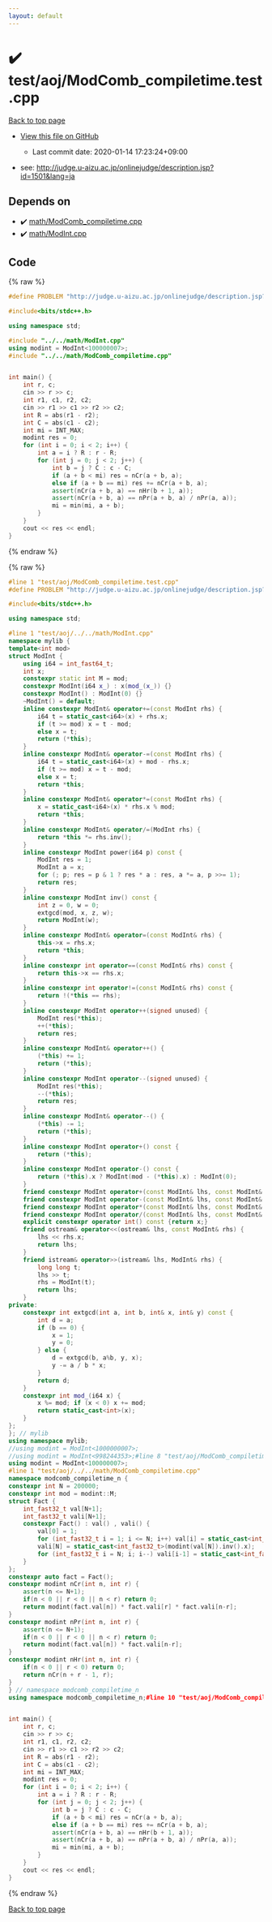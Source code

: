 ```yaml
---
layout: default
---
```


<!-- mathjax config similar to math.stackexchange -->
<script type="text/javascript" async
  src="https://cdnjs.cloudflare.com/ajax/libs/mathjax/2.7.5/MathJax.js?config=TeX-MML-AM_CHTML">
</script>
<script type="text/x-mathjax-config">
  MathJax.Hub.Config({
    TeX: { equationNumbers: { autoNumber: "AMS" }},
    tex2jax: {
      inlineMath: [ ['$','$'] ],
      processEscapes: true
    },
    "HTML-CSS": { matchFontHeight: false },
    displayAlign: "left",
    displayIndent: "2em"
  });
</script>

<script type="text/javascript" src="https://cdnjs.cloudflare.com/ajax/libs/jquery/3.4.1/jquery.min.js"></script>
<script src="https://cdn.jsdelivr.net/npm/jquery-balloon-js@1.1.2/jquery.balloon.min.js" integrity="sha256-ZEYs9VrgAeNuPvs15E39OsyOJaIkXEEt10fzxJ20+2I=" crossorigin="anonymous"></script>
<script type="text/javascript" src="../../../assets/js/copy-button.js"></script>
<link rel="stylesheet" href="../../../assets/css/copy-button.css" />


# :heavy_check_mark: test/aoj/ModComb_compiletime.test.cpp

<a href="../../../index.html">Back to top page</a>

* <a href="{{ site.github.repository_url }}/blob/master/test/aoj/ModComb_compiletime.test.cpp">View this file on GitHub</a>
    - Last commit date: 2020-01-14 17:23:24+09:00


* see: <a href="http://judge.u-aizu.ac.jp/onlinejudge/description.jsp?id=1501&lang=ja">http://judge.u-aizu.ac.jp/onlinejudge/description.jsp?id=1501&lang=ja</a>


## Depends on

* :heavy_check_mark: <a href="../../../library/math/ModComb_compiletime.cpp.html">math/ModComb_compiletime.cpp</a>
* :heavy_check_mark: <a href="../../../library/math/ModInt.cpp.html">math/ModInt.cpp</a>


## Code

<a id="unbundled"></a>
{% raw %}
```cpp
#define PROBLEM "http://judge.u-aizu.ac.jp/onlinejudge/description.jsp?id=1501&lang=ja"

#include<bits/stdc++.h>

using namespace std;

#include "../../math/ModInt.cpp"
using modint = ModInt<100000007>;
#include "../../math/ModComb_compiletime.cpp"


int main() {
	int r, c;
	cin >> r >> c;
	int r1, c1, r2, c2;
	cin >> r1 >> c1 >> r2 >> c2;
	int R = abs(r1 - r2);
	int C = abs(c1 - c2);
	int mi = INT_MAX;
	modint res = 0;
	for (int i = 0; i < 2; i++) {
		int a = i ? R : r - R;
		for (int j = 0; j < 2; j++) {
			int b = j ? C : c - C;
			if (a + b < mi) res = nCr(a + b, a);
			else if (a + b == mi) res += nCr(a + b, a);
			assert(nCr(a + b, a) == nHr(b + 1, a));
			assert(nCr(a + b, a) == nPr(a + b, a) / nPr(a, a));
			mi = min(mi, a + b);
		}
	}
	cout << res << endl;
}
```
{% endraw %}

<a id="bundled"></a>
{% raw %}
```cpp
#line 1 "test/aoj/ModComb_compiletime.test.cpp"
#define PROBLEM "http://judge.u-aizu.ac.jp/onlinejudge/description.jsp?id=1501&lang=ja"

#include<bits/stdc++.h>

using namespace std;

#line 1 "test/aoj/../../math/ModInt.cpp"
namespace mylib {
template<int mod>
struct ModInt {
	using i64 = int_fast64_t;
	int x;
	constexpr static int M = mod;
	constexpr ModInt(i64 x_) : x(mod_(x_)) {}
	constexpr ModInt() : ModInt(0) {}
	~ModInt() = default;
	inline constexpr ModInt& operator+=(const ModInt rhs) {
		i64 t = static_cast<i64>(x) + rhs.x;
		if (t >= mod) x = t - mod;
		else x = t;
		return (*this);
	}
	inline constexpr ModInt& operator-=(const ModInt rhs) {
		i64 t = static_cast<i64>(x) + mod - rhs.x;
		if (t >= mod) x = t - mod;
		else x = t;
		return *this;
	}
	inline constexpr ModInt& operator*=(const ModInt rhs) {
		x = static_cast<i64>(x) * rhs.x % mod;
		return *this;
	}
	inline constexpr ModInt& operator/=(ModInt rhs) {
		return *this *= rhs.inv();
	}
	inline constexpr ModInt power(i64 p) const {
		ModInt res = 1;
		ModInt a = x;
		for (; p; res = p & 1 ? res * a : res, a *= a, p >>= 1);
		return res;
	}
	inline constexpr ModInt inv() const {
		int z = 0, w = 0;
		extgcd(mod, x, z, w);
		return ModInt(w);
	}
	inline constexpr ModInt& operator=(const ModInt& rhs) {
		this->x = rhs.x;
		return *this;
	}
	inline constexpr int operator==(const ModInt& rhs) const {
		return this->x == rhs.x;
	}
	inline constexpr int operator!=(const ModInt& rhs) const {
		return !(*this == rhs);
	}
	inline constexpr ModInt operator++(signed unused) {
		ModInt res(*this);
		++(*this);
		return res;
	}
	inline constexpr ModInt& operator++() {
		(*this) += 1;
		return (*this);
	}
	inline constexpr ModInt operator--(signed unused) {
		ModInt res(*this);
		--(*this);
		return res;
	}
	inline constexpr ModInt& operator--() {
		(*this) -= 1;
		return (*this);
	}
	inline constexpr ModInt operator+() const {
		return (*this);
	}
	inline constexpr ModInt operator-() const {
		return (*this).x ? ModInt(mod - (*this).x) : ModInt(0);
	}
	friend constexpr ModInt operator+(const ModInt& lhs, const ModInt& rhs) {return ModInt(lhs) += rhs;}
	friend constexpr ModInt operator-(const ModInt& lhs, const ModInt& rhs) {return ModInt(lhs) -= rhs;}
	friend constexpr ModInt operator*(const ModInt& lhs, const ModInt& rhs) {return ModInt(lhs) *= rhs;}
	friend constexpr ModInt operator/(const ModInt& lhs, const ModInt& rhs) {return ModInt(lhs) /= rhs;}
	explicit constexpr operator int() const {return x;}
	friend ostream& operator<<(ostream& lhs, const ModInt& rhs) {
		lhs << rhs.x;
		return lhs;
	}
	friend istream& operator>>(istream& lhs, ModInt& rhs) {
		long long t;
		lhs >> t;
		rhs = ModInt(t);
		return lhs;
	}
private:
	constexpr int extgcd(int a, int b, int& x, int& y) const {
		int d = a;
		if (b == 0) {
			x = 1;
			y = 0;
		} else {
			d = extgcd(b, a%b, y, x);
			y -= a / b * x;
		}
		return d;
	}
	constexpr int mod_(i64 x) {
		x %= mod; if (x < 0) x += mod;
		return static_cast<int>(x);
	}
};
}; // mylib
using namespace mylib;
//using modint = ModInt<1000000007>;
//using modint = ModInt<998244353>;#line 8 "test/aoj/ModComb_compiletime.test.cpp"
using modint = ModInt<100000007>;
#line 1 "test/aoj/../../math/ModComb_compiletime.cpp"
namespace modcomb_compiletime_n {
constexpr int N = 200000;
constexpr int mod = modint::M;
struct Fact {
	int_fast32_t val[N+1];
	int_fast32_t vali[N+1];
	constexpr Fact() : val() , vali() {
		val[0] = 1;
		for (int_fast32_t i = 1; i <= N; i++) val[i] = static_cast<int_fast64_t>(val[i-1]) * i % mod;
		vali[N] = static_cast<int_fast32_t>(modint(val[N]).inv().x);
		for (int_fast32_t i = N; i; i--) vali[i-1] = static_cast<int_fast64_t>(vali[i]) * i % mod;
	}
};
constexpr auto fact = Fact();
constexpr modint nCr(int n, int r) {
	assert(n <= N+1);
	if(n < 0 || r < 0 || n < r) return 0;
	return modint(fact.val[n]) * fact.vali[r] * fact.vali[n-r];
}
constexpr modint nPr(int n, int r) {
	assert(n <= N+1);
	if(n < 0 || r < 0 || n < r) return 0;
	return modint(fact.val[n]) * fact.vali[n-r];
}
constexpr modint nHr(int n, int r) {
	if(n < 0 || r < 0) return 0;
	return nCr(n + r - 1, r);
}
} // namespace modcomb_compiletime_n
using namespace modcomb_compiletime_n;#line 10 "test/aoj/ModComb_compiletime.test.cpp"


int main() {
	int r, c;
	cin >> r >> c;
	int r1, c1, r2, c2;
	cin >> r1 >> c1 >> r2 >> c2;
	int R = abs(r1 - r2);
	int C = abs(c1 - c2);
	int mi = INT_MAX;
	modint res = 0;
	for (int i = 0; i < 2; i++) {
		int a = i ? R : r - R;
		for (int j = 0; j < 2; j++) {
			int b = j ? C : c - C;
			if (a + b < mi) res = nCr(a + b, a);
			else if (a + b == mi) res += nCr(a + b, a);
			assert(nCr(a + b, a) == nHr(b + 1, a));
			assert(nCr(a + b, a) == nPr(a + b, a) / nPr(a, a));
			mi = min(mi, a + b);
		}
	}
	cout << res << endl;
}
```
{% endraw %}

<a href="../../../index.html">Back to top page</a>


